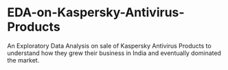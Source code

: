 # EDA-on-Kaspersky-Antivirus-Products
An Exploratory Data Analysis on sale of Kaspersky Antivirus Products to understand how they grew their business in India and eventually dominated the market.
